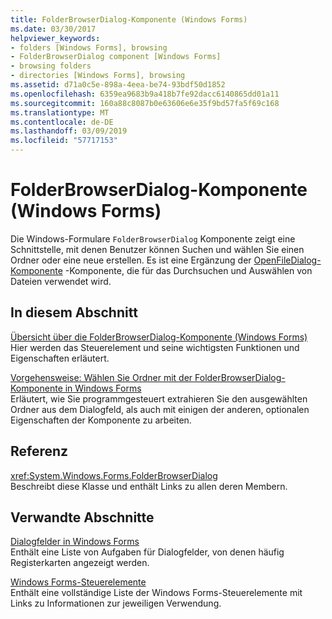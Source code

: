 ```yaml
---
title: FolderBrowserDialog-Komponente (Windows Forms)
ms.date: 03/30/2017
helpviewer_keywords:
- folders [Windows Forms], browsing
- FolderBrowserDialog component [Windows Forms]
- browsing folders
- directories [Windows Forms], browsing
ms.assetid: d71a0c5e-898a-4eea-be74-93bdf50d1852
ms.openlocfilehash: 6359ea9683b9a418b7fe92dacc6140865dd01a11
ms.sourcegitcommit: 160a88c8087b0e63606e6e35f9bd57fa5f69c168
ms.translationtype: MT
ms.contentlocale: de-DE
ms.lasthandoff: 03/09/2019
ms.locfileid: "57717153"
---
```

# <a name="folderbrowserdialog-component-windows-forms"></a>FolderBrowserDialog-Komponente (Windows Forms)
Die Windows-Formulare `FolderBrowserDialog` Komponente zeigt eine Schnittstelle, mit denen Benutzer können Suchen und wählen Sie einen Ordner oder eine neue erstellen. Es ist eine Ergänzung der [OpenFileDialog-Komponente](openfiledialog-component-windows-forms.md) -Komponente, die für das Durchsuchen und Auswählen von Dateien verwendet wird.  
  
## <a name="in-this-section"></a>In diesem Abschnitt  
 [Übersicht über die FolderBrowserDialog-Komponente (Windows Forms)](folderbrowserdialog-component-overview-windows-forms.md)  
 Hier werden das Steuerelement und seine wichtigsten Funktionen und Eigenschaften erläutert.  
  
 [Vorgehensweise: Wählen Sie Ordner mit der FolderBrowserDialog-Komponente in Windows Forms](how-to-choose-folders-with-the-windows-forms-folderbrowserdialog-component.md)  
 Erläutert, wie Sie programmgesteuert extrahieren Sie den ausgewählten Ordner aus dem Dialogfeld, als auch mit einigen der anderen, optionalen Eigenschaften der Komponente zu arbeiten.  
  
## <a name="reference"></a>Referenz  
 <xref:System.Windows.Forms.FolderBrowserDialog>  
 Beschreibt diese Klasse und enthält Links zu allen deren Membern.  
  
## <a name="related-sections"></a>Verwandte Abschnitte  
 [Dialogfelder in Windows Forms](../dialog-boxes-in-windows-forms.md)  
 Enthält eine Liste von Aufgaben für Dialogfelder, von denen häufig Registerkarten angezeigt werden.  
  
 [Windows Forms-Steuerelemente](controls-to-use-on-windows-forms.md)  
 Enthält eine vollständige Liste der Windows Forms-Steuerelemente mit Links zu Informationen zur jeweiligen Verwendung.
